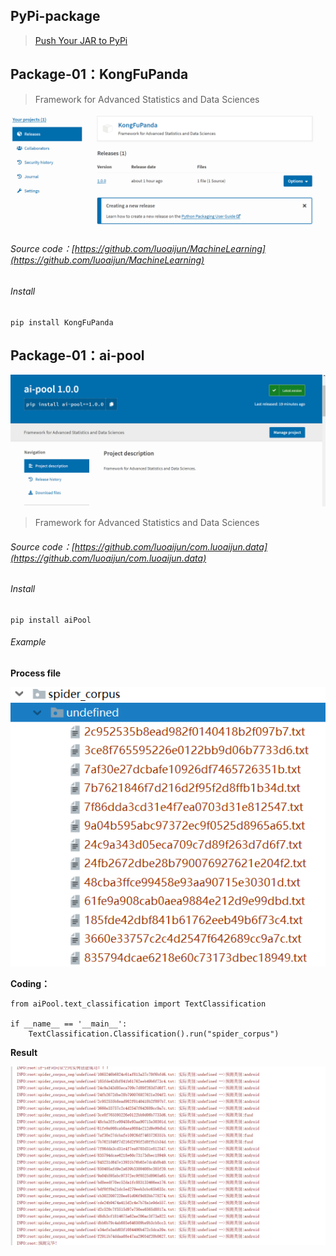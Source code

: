 ## PyPi-package

> [Push Your JAR to PyPi](https://luoaijun.github.io/note-book/#/chapter5/chapter5)

## Package-01：KongFuPanda

> Framework for Advanced Statistics and Data Sciences

![KongFuPanda](resources/images/3.PNG)



###### Source code：[https://github.com/luoaijun/MachineLearning](https://github.com/luoaijun/MachineLearning)


###### Install

```
pip install KongFuPanda
```



## Package-01：ai-pool

![KongFuPanda](resources/images/6.PNG)

> Framework for Advanced Statistics and Data Sciences



###### Source code：[https://github.com/luoaijun/com.luoaijun.data](https://github.com/luoaijun/com.luoaijun.data)


###### Install

```
pip install aiPool
```
###### Example

**Process file**

![KongFuPanda](resources/images/8.PNG)

**Coding：**
```
from aiPool.text_classification import TextClassification

if __name__ == '__main__':
    TextClassification.Classification().run("spider_corpus")

```

**Result**

![KongFuPanda](resources/images/7.PNG)
